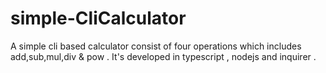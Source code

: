 # simple-CliCalculator
A simple cli based calculator consist of four operations which includes add,sub,mul,div &amp; pow . It's developed in typescript , nodejs and inquirer .
